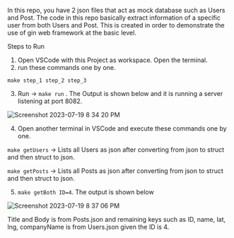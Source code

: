In this repo, you have 2 json files that act as mock database such as Users and Post. The 
code in this repo basically extract information of a specific user from both Users and Post.
This is created in order to demonstrate the use of gin web framework at the basic level.

Steps to Run

1. Open VSCode with this Project as workspace. Open the terminal.
2. run these commands one by one.

`make step_1 step_2 step_3`

3. Run -> `make run` . The Output is shown below and it is running a server listening at port 8082.

![Screenshot 2023-07-19 8 34 20 PM](https://github.com/Aditya98Shukla/UsersAndPost/assets/49987108/28b8bf67-a354-4aa5-90de-763135cb0f44)

4. Open another terminal in VSCode and execute these commands one by one.

`make getUsers` -> Lists all Users as json after converting from json to struct and then struct to json.

`make getPosts` -> Lists all Posts as json after converting from json to struct and then struct to json.

5. `make getBoth ID=4`. The output is shown below
   
![Screenshot 2023-07-19 8 37 06 PM](https://github.com/Aditya98Shukla/UsersAndPost/assets/49987108/cb83eb29-9b41-4c97-975a-93bc3f3dcd51)

Title and Body is from Posts.json and remaining keys such as ID, name, lat, lng, companyName is from Users.json given the ID is 4.
